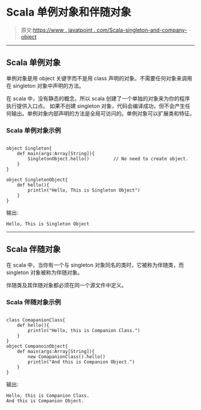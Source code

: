 # Scala 单例对象和伴随对象

> 原文:[https://www . javatpoint . com/Scala-singleton-and-company-object](https://www.javatpoint.com/scala-singleton-and-companion-object)

* * *

## Scala 单例对象

单例对象是用 object 关键字而不是用 class 声明的对象。不需要任何对象来调用在 singleton 对象中声明的方法。

在 scala 中，没有静态的概念。所以 scala 创建了一个单独的对象来为你的程序执行提供入口点。
如果不创建 singleton 对象，代码会编译成功，但不会产生任何输出。单例对象内部声明的方法是全局可访问的。单例对象可以扩展类和特征。

### Scala 单例对象示例

```

object Singleton{
    def main(args:Array[String]){
        SingletonObject.hello()         // No need to create object.
    }
}

object SingletonObject{
    def hello(){
        println("Hello, This is Singleton Object")
    }
}

```

输出:

```
Hello, This is Singleton Object

```

* * *

## Scala 伴随对象

在 scala 中，当你有一个与 singleton 对象同名的类时，它被称为伴随类，而 singleton 对象被称为伴随对象。

伴随类及其伴随对象都必须在同一个源文件中定义。

### Scala 伴随对象示例

```

class ComapanionClass{
    def hello(){
        println("Hello, this is Companion Class.")
    }
}
object CompanoinObject{
    def main(args:Array[String]){
        new ComapanionClass().hello()
        println("And this is Companion Object.")
    }
}

```

输出:

```
Hello, this is Companion Class.
And this is Companion Object.

```